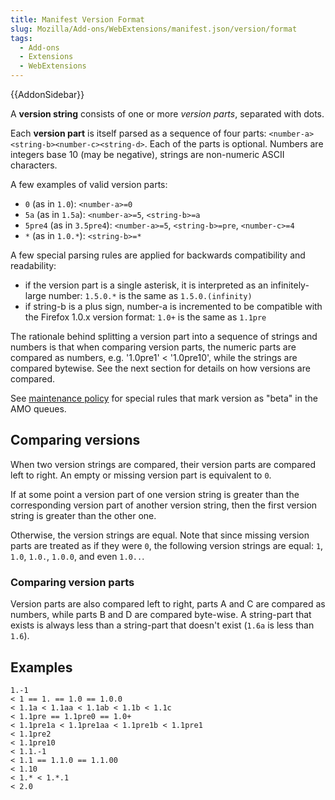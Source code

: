 ```yaml
---
title: Manifest Version Format
slug: Mozilla/Add-ons/WebExtensions/manifest.json/version/format
tags:
  - Add-ons
  - Extensions
  - WebExtensions
---
```


{{AddonSidebar}}

A **version string** consists of one or more _version parts_, separated with dots.

Each **version part** is itself parsed as a sequence of four parts: `<number-a><string-b><number-c><string-d>`. Each of the parts is optional. Numbers are integers base 10 (may be negative), strings are non-numeric ASCII characters.

A few examples of valid version parts:

- `0` (as in `1.0`): `<number-a>=0`
- `5a` (as in `1.5a`): `<number-a>=5`, `<string-b>=a`
- `5pre4` (as in `3.5pre4`): `<number-a>=5`, `<string-b>=pre`, `<number-c>=4`
- `*` (as in `1.0.*`): `<string-b>=*`

A few special parsing rules are applied for backwards compatibility and readability:

- if the version part is a single asterisk, it is interpreted as an infinitely-large number:
  `1.5.0.*` is the same as `1.5.0.(infinity)`
- if string-b is a plus sign, number-a is incremented to be compatible with the Firefox 1.0.x version format:
  `1.0+` is the same as `1.1pre`

The rationale behind splitting a version part into a sequence of strings and numbers is that when comparing version parts, the numeric parts are compared as numbers, e.g. '1.0pre1' < '1.0pre10', while the strings are compared bytewise. See the next section for details on how versions are compared.

See [maintenance policy](https://extensionworkshop.com/documentation/publish/signing-and-distribution-overview/#distributing-your-addon) for special rules that mark version as "beta" in the AMO queues.

## Comparing versions

When two version strings are compared, their version parts are compared left to right. An empty or missing version part is equivalent to `0`.

If at some point a version part of one version string is greater than the corresponding version part of another version string, then the first version string is greater than the other one.

Otherwise, the version strings are equal. Note that since missing version parts are treated as if they were `0`, the following version strings are equal: `1`, `1.0`, `1.0.`, `1.0.0`, and even `1.0..`.

### Comparing version parts

Version parts are also compared left to right, parts A and C are compared as numbers, while parts B and D are compared byte-wise. A string-part that exists is always less than a string-part that doesn't exist (`1.6a` is less than `1.6`).

## Examples

```
1.-1
< 1 == 1. == 1.0 == 1.0.0
< 1.1a < 1.1aa < 1.1ab < 1.1b < 1.1c
< 1.1pre == 1.1pre0 == 1.0+
< 1.1pre1a < 1.1pre1aa < 1.1pre1b < 1.1pre1
< 1.1pre2
< 1.1pre10
< 1.1.-1
< 1.1 == 1.1.0 == 1.1.00
< 1.10
< 1.* < 1.*.1
< 2.0
```

